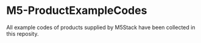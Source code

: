# M5-ProductExampleCodes
All example codes of products supplied by M5Stack have been collected in this reposity.
